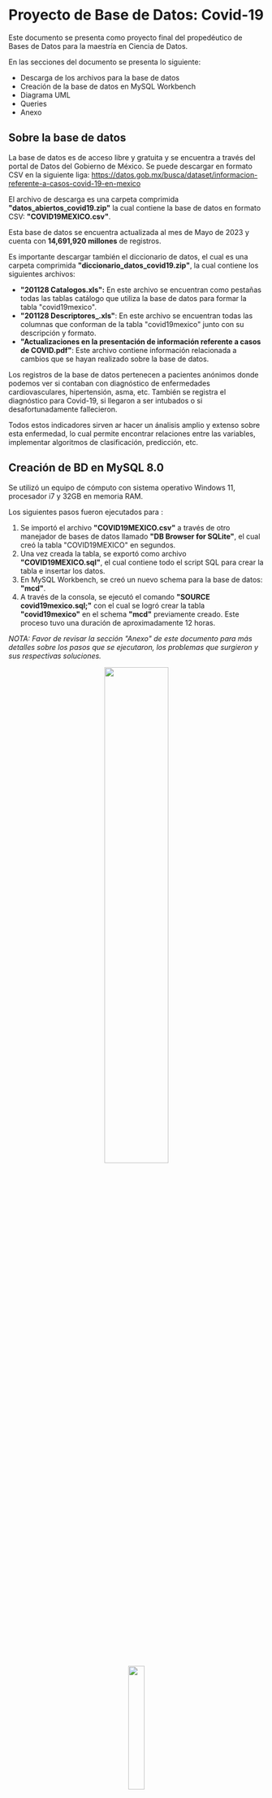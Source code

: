 # Proyecto de Base de Datos: Covid-19
Este documento se presenta como proyecto final del propedéutico de Bases de Datos para la maestría en Ciencia de Datos.


En las secciones del documento se presenta lo siguiente:
- Descarga de los archivos para la base de datos
- Creación de la base de datos en MySQL Workbench
- Diagrama UML
- Queries
- Anexo


## Sobre la base de datos
La base de datos es de acceso libre y gratuita y se encuentra a través del portal de Datos del Gobierno de México. Se puede descargar en formato CSV en la siguiente liga:
https://datos.gob.mx/busca/dataset/informacion-referente-a-casos-covid-19-en-mexico

El archivo de descarga es una carpeta comprimida **"datos_abiertos_covid19.zip"** la cual contiene la base de datos en formato CSV: **"COVID19MEXICO.csv"**.

Esta base de datos se encuentra actualizada al mes de Mayo de 2023 y cuenta con **14,691,920 millones** de registros.

Es importante descargar también el diccionario de datos, el cual es una carpeta comprimida **"diccionario_datos_covid19.zip"**, la cual contiene los siguientes archivos:
- **"201128 Catalogos.xls":** En este archivo se encuentran como pestañas todas las tablas catálogo que utiliza la base de datos para formar la tabla "covid19mexico". 
- **"201128 Descriptores_.xls"**: En este archivo se encuentran todas las columnas que conforman de la tabla "covid19mexico" junto con su descripción y formato.
- **"Actualizaciones en la presentación de información referente a casos de COVID.pdf"**: Este archivo contiene información relacionada a cambios que se hayan realizado sobre la base de datos.

Los registros de la base de datos pertenecen a pacientes anónimos donde podemos ver si contaban con diagnóstico de enfermedades cardiovasculares, hipertensión, asma, etc. También se registra el diagnóstico para Covid-19, si llegaron a ser intubados o si desafortunadamente fallecieron.

Todos estos indicadores sirven ar hacer un ánalisis amplio y extenso sobre esta enfermedad, lo cual permite encontrar relaciones entre las variables, implementar algoritmos
de clasificación, predicción, etc. 

## Creación de BD en MySQL 8.0

Se utilizó un equipo de cómputo con sistema operativo Windows 11, procesador i7 y 32GB en memoria RAM.

Los siguientes pasos fueron ejecutados para :
1. Se importó el archivo **"COVID19MEXICO.csv"** a través de otro manejador de bases de datos llamado **"DB Browser for SQLite"**, el cual creó la tabla "COVID19MEXICO" en segundos.
2. Una vez creada la tabla, se exportó como archivo **"COVID19MEXICO.sql"**, el cual contiene todo el script SQL para crear la tabla e insertar los datos.
3. En MySQL Workbench, se creó un nuevo schema para la base de datos: **"mcd"**.
4. A través de la consola, se ejecutó el comando **"SOURCE covid19mexico.sql;"** con el cual se logró crear la tabla **"covid19mexico"** en el schema **"mcd"** previamente creado. Este proceso tuvo una duración de aproximadamente 12 horas. 

*NOTA: Favor de revisar la sección "Anexo" de este documento para más detalles sobre los pasos que se ejecutaron, los problemas que surgieron y sus respectivas soluciones.*

<p align="center"><img src="https://github.com/jrivera15/MCD/assets/5826577/285af16a-5e5c-4f1f-bd0c-c5b21a3bc048"  width="50%" height="50%"></p>
<p align="center"><img src="https://github.com/jrivera15/MCD/assets/5826577/95b50717-0332-48ab-95c4-5fc82fad346d"  width="25%" height="25%"></p>




## Creción de tablas de catálogo
El archivo **"201128 Catalogos.xls"** contiene todas las tablas catálogo en cada una de sus pestañas. Para importarlas en MySQL Workbench, primeramente se guardó cada una de las pestañas como un archivo individual en formato CSV:

<p align="center"><img src="https://github.com/jrivera15/MCD/assets/5826577/e1be5452-cdf9-4f40-9456-11d1a393e911"  width="25%" height="25%"></p>



Una vez realizado esto, se importó cada uno de los catálogos en MySQLWorkbench a través de la herramienta "Table Data Import Wizard":

<p align="center"><img src="https://github.com/jrivera15/MCD/assets/5826577/2ed8b010-dc0b-4655-95ad-8b18cbd623cd"  width="15%" height="15%"></p>

Es importante revisar si las columnas tienen el tipo de dato correcto, y si tienen definida sus llaves primarias, foráneas, etc. para establecer correctamente las relaciones entre las entidades de nuestra base de datos. En caso de no ser así, podemos modificar las tablas a través de la opción "Alter Table":

<p align="center"><img src="https://github.com/jrivera15/MCD/assets/5826577/97b43c59-d728-4ee5-ace5-744a384e754d"  width="50%" height="50%"></p>




## Diagrama UML

Utilizando la herramienta "Reverse Engineer" de MySQL Workbench, se realizó un proceso de ingeniería inversa para obtener el modelo UML de la base de datos. Para ver el diagrama con más detalle
se encuentra el archivo **"uml_covid19sonora.png"** dentro de este mismo repositorio.

<p align="center"><img src="https://github.com/jrivera15/MCD/assets/5826577/78a5c77d-494b-4f53-92f6-60e180f35840"  width="50%" height="50%"></p>



## Queries

En este mismo repositorio se puede encontrar el archivo **"queries_covid19.sql"** donde se pueden ver completas todas las queries realiazadas a la base de datos.

## Anexo

Durante la creación de la tabla "covid19mexico" se presentaron algunos problemas los cuales se enlistan a continuación junto con la solución correspondiente.

Inicialmente se intentó utilizar la herramienta "TABLE DATA IMPORT WIZARD" que provee MySQL Workbench, pero el proceso fue muy lento. En 2 días sólo importó
aproximadamente el 5% del total de registros (800,000 aprox). Esta acción fue cancelada.

Se exploró la siguiente opción con resultados exitosos:
1. Se importó el archivo CSV a través de otro manejador de bases de datos llamado "DB Browser for SQLite", el cual creó la tabla "COVID19MEXICO" en segundos.
2. Una vez creada la tabla, se exportó como archivo .sql, el cual contiene todo el script SQL para crear la tabla e importar los datos.
3. En MySQL Workbench, se utilizó la herramienta "DATA IMPORT", sin embargo se presentaron algunos problemas:  
  
  a. **Error 1064** 
  <p align="center"><img src="https://github.com/jrivera15/MCD/assets/5826577/e8555302-e2d0-459b-9d45-df821785a16d"  width="50%" height="50%"></p>
  
  Se solucionó eliminando el primer y último registro del script SQL, el cual contenía las lineas "BEGIN TRANSACTION;" y "COMMIT;" respectivamente.
  También las dobles comillas que tenían el nombre de la tabla y las columnas para cada tabla presenraban problema, así que se removieron.
  
  <p align="center"><img src="https://github.com/jrivera15/MCD/assets/5826577/dd512d55-c354-40bf-b69a-f533850e01fc"  width="50%" height="50%"></p>  
  
  b. Error: Al insertar los registros, la columna "PAIS_ORIGEN" que era inicialmente de tipo "INT" presentaba valores de tipo "TEXT" (por ejemplo: "Estados Unidos de           América") lo cual causaba conflicto.
  Se solucionó exportando de nuevo el archivo .sql desde "DB Browser for SQLite", indicando que la variable "PAIS_ORIGEN" era de tipo "TEXT".

  <p align="center"><img src="https://github.com/jrivera15/MCD/assets/5826577/182caf74-754c-4aa6-a3c1-50b6a8762588"  width="50%" height="50%"></p>  

4. Una vez que se solucionaron los problemas se inició el proceso de creación de la tabla y la inserción de los registros. Este proceso tuvo que ser detenido ya que
   también mostró ser muy lento y no se podía medir el avance.

5. Finalmente, a través de la consola se ejecutó el comando "SOURCE covid19mexico.sql;" con el cual se logró crear la tabla "covid19mexico" en el schema "mcd" previamente creado. Este proceso tuvo una duración de aproximadamente 12 horas. A diferencia de MySQL Workbench, a través de la consola sí se podía consultar el número de registros que 
se iban insertando.
